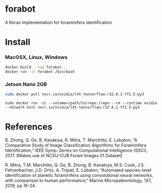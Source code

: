 # forabot

A Keras implementation for foraminifera identification

# Install

### MacOSX, Linux, Windows

```bash
docker build --tag forabot .
docker run -it forabot /bin/bash
```

### Jetson Nano 2GB

```bash
sudo docker pull nvcr.io/nvidia/l4t-tensorflow:r32.6.1-tf2.5-py3
```

```
sudo docker run -it --volume=/path/to/repo:/repo --rm --runtime nvidia --network host nvcr.io/nvidia/l4t-tensorflow:r32.6.1-tf2.5-py3
```

# References

B. Zhong, Q. Ge, B. Kanakiya, R. Mitra, T. Marchitto, E. Lobaton, “A Comparative Study of Image Classification Algorithms for Foraminifera Identification,” IEEE Symp. Series on Computational Intelligence (SSCI), 2017. [Makes use of NCSU-CUB Foram Images 01 Dataset]

R. Mitra, T.M. Marchitto, Q. Ge, B. Zhong, B. Kanakiya, M.S. Cook, J.S. Fehrenbacher, J.D. Ortiz, A. Tripati, E. Lobaton, “Automated species-level identification of planktic foraminifera using convolutional neural networks, with comparison to human performance,” Marine Micropaleontology, 147, 2019, pp 16-24.
